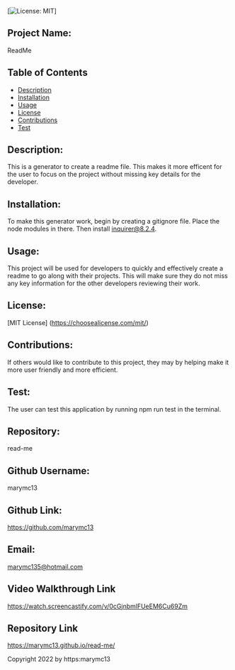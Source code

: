 
[![License: MIT](https://img.shields.io/badge/License-MIT-yellow.svg)]

## Project Name:
ReadMe

## Table of Contents
* [Description](#description)
* [Installation](#installation)
* [Usage](#usage)
* [License](#license)
* [Contributions](#contributions)
* [Test](#test)

## Description:
This is a generator to create a readme file.  This makes it more efficent for the user to focus on the project without missing key details for the developer.

## Installation:
To make this generator work, begin by creating a gitignore file.  Place the node modules in there.  Then install inquirer@8.2.4.

## Usage:
This project will be used for developers to quickly and effectively create a readme to go along with their projects.  This will make sure they do not miss any key information for the other developers reviewing their work.

## License:
[MIT License] (https://choosealicense.com/mit/)

## Contributions:
If others would like to contribute to this project, they may by helping make it more user friendly and more efficient.

## Test:
The user can test this application by running npm run test in the terminal.

## Repository:
read-me

## Github Username:
marymc13

## Github Link:
https://github.com/marymc13

## Email:
marymc135@hotmail.com

## Video Walkthrough Link
https://watch.screencastify.com/v/0cGjnbmlFUeEM6Cu69Zm

## Repository Link
 https://marymc13.github.io/read-me/

Copyright 2022 by https:marymc13
